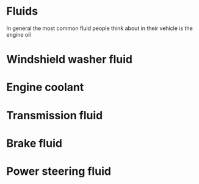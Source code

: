 # Fluids
In general the most common fluid people think about in their vehicle is the engine oil

# Windshield washer fluid

# Engine coolant

# Transmission fluid

# Brake fluid

# Power steering fluid
